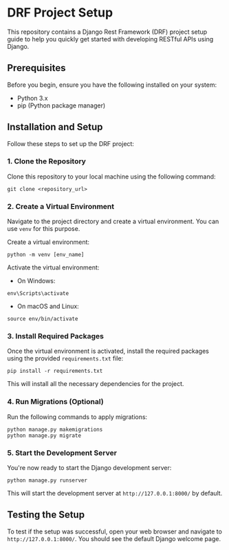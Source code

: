 <h1>DRF Project Setup</h1>

<p>This repository contains a Django Rest Framework (DRF) project setup guide to help you quickly get started with developing RESTful APIs using Django.</p>

<h2>Prerequisites</h2>

<p>Before you begin, ensure you have the following installed on your system:</p>

<ul>
  <li>Python 3.x</li>
  <li>pip (Python package manager)</li>
</ul>

<h2>Installation and Setup</h2>

<p>Follow these steps to set up the DRF project:</p>

<h3>1. Clone the Repository</h3>

<p>Clone this repository to your local machine using the following command:</p>

<pre><code>git clone &lt;repository_url&gt;
</code></pre>

<h3>2. Create a Virtual Environment</h3>

<p>Navigate to the project directory and create a virtual environment. You can use <code>venv</code> for this purpose.</p>

<p>Create a virtual environment:</p>

<pre><code>python -m venv [env_name]
</code></pre>

<p>Activate the virtual environment:</p>

<ul>
  <li>On Windows:</li>
</ul>

<pre><code>env\Scripts\activate
</code></pre>

<ul>
  <li>On macOS and Linux:</li>
</ul>

<pre><code>source env/bin/activate
</code></pre>

<h3>3. Install Required Packages</h3>

<p>Once the virtual environment is activated, install the required packages using the provided <code>requirements.txt</code> file:</p>

<pre><code>pip install -r requirements.txt
</code></pre>

<p>This will install all the necessary dependencies for the project.</p>

<h3>4. Run Migrations (Optional)</h3>

<p>Run the following commands to apply migrations:</p>

<pre><code>python manage.py makemigrations
python manage.py migrate
</code></pre>

<h3>5. Start the Development Server</h3>

<p>You're now ready to start the Django development server:</p>

<pre><code>python manage.py runserver
</code></pre>

<p>This will start the development server at <code>http://127.0.0.1:8000/</code> by default.</p>

<h2>Testing the Setup</h2>

<p>To test if the setup was successful, open your web browser and navigate to <code>http://127.0.0.1:8000/</code>. You should see the default Django welcome page.</p>
